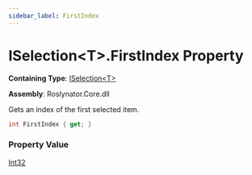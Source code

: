 ```yaml
---
sidebar_label: FirstIndex
---
```


# ISelection&lt;T&gt;\.FirstIndex Property

**Containing Type**: [ISelection&lt;T&gt;](../index.md)

**Assembly**: Roslynator\.Core\.dll

  
Gets an index of the first selected item\.

```csharp
int FirstIndex { get; }
```

### Property Value

[Int32](https://docs.microsoft.com/en-us/dotnet/api/system.int32)

